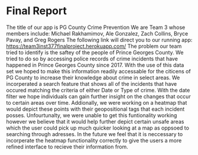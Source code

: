 # Final Report

The title of our app is PG County Crime Prevention
We are Team 3 whose members include: Michael Rakhamimov, Ale Gonzalez, Zach Collins, Bryce Pavay, and Greg Rogers
The following link will direct you to our running app: https://team3inst377finalproject.herokuapp.com/
The problem our team tried to identify is the saftey of the people of Prince Georges County. We tried to do so by accessing police records of crime incidents that have happened in Prince Georges County since 2017. With the use of this data set we hoped to make this information readily accessable for the citicens of PG County to increase their knowledge about crime in select areas. We incorperated a search feature that shows all of the incidents that have occured matching the criteria of either Date or Type of crime. With the date filter we hope individuals can gain further insight on the changes that occur to certain areas over time. Addionally, we were working on a heatmap that would depict these points with their geopositional tags that each incident posses. Unfourtunalty, we were unable to get this funtionality working however we believe that it would help further depict certain unsafe areas which the user could pick up much quicker looking at a map as oppsoed to searching through adresses. In the future we feel that it is neccessary to incorperate the heatmap functionality correctly to give the users a more refined interface to recieve their information from.